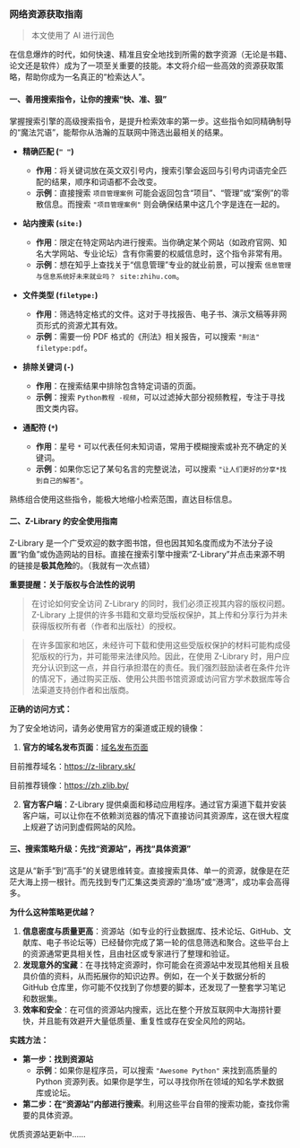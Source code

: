 ### 网络资源获取指南

> 本文使用了 AI 进行润色

在信息爆炸的时代，如何快速、精准且安全地找到所需的数字资源（无论是书籍、论文还是软件）成为了一项至关重要的技能。本文将介绍一些高效的资源获取策略，帮助你成为一名真正的“检索达人”。

#### 一、善用搜索指令，让你的搜索“快、准、狠”

掌握搜索引擎的高级搜索指令，是提升检索效率的第一步。这些指令如同精确制导的“魔法咒语”，能帮你从浩瀚的互联网中筛选出最相关的结果。

- **精确匹配 (`" "`)**
    - **作用**：将关键词放在英文双引号内，搜索引擎会返回与引号内词语完全匹配的结果，顺序和词语都不会改变。
    - **示例**：直接搜索 `项目管理案例` 可能会返回包含“项目”、“管理”或“案例”的零散信息。而搜索 `"项目管理案例"` 则会确保结果中这几个字是连在一起的。

- **站内搜索 (`site:`)**
    - **作用**：限定在特定网站内进行搜索。当你确定某个网站（如政府官网、知名大学网站、专业论坛）含有你需要的权威信息时，这个指令非常有用。
    - **示例**：想在知乎上查找关于“信息管理”专业的就业前景，可以搜索 `信息管理与信息系统好未来就业吗？ site:zhihu.com`。

- **文件类型 (`filetype:`)**
    - **作用**：筛选特定格式的文件。这对于寻找报告、电子书、演示文稿等非网页形式的资源尤其有效。
    - **示例**：需要一份 PDF 格式的《刑法》相关报告，可以搜索 `"刑法" filetype:pdf`。

- **排除关键词 (`-`)**
    - **作用**：在搜索结果中排除包含特定词语的页面。
    - **示例**：搜索 `Python教程 -视频`，可以过滤掉大部分视频教程，专注于寻找图文类内容。

- **通配符 (`*`)**
    - **作用**：星号 `*` 可以代表任何未知词语，常用于模糊搜索或补充不确定的关键词。
    - **示例**：如果你忘记了某句名言的完整说法，可以搜索 `"让人们更好的分享*找到自己的解答"`。

熟练组合使用这些指令，能极大地缩小检索范围，直达目标信息。

#### 二、Z-Library 的安全使用指南

Z-Library 是一个广受欢迎的数字图书馆，但也因其知名度而成为不法分子设置“钓鱼”或伪造网站的目标。直接在搜索引擎中搜索“Z-Library”并点击来源不明的链接是**极其危险**的。（我就有一次点错）

**重要提醒：关于版权与合法性的说明**

> 在讨论如何安全访问 Z-Library 的同时，我们必须正视其内容的版权问题。Z-Library 上提供的许多书籍和文章均受版权保护，其上传和分享行为并未获得版权所有者（作者和出版社）的授权。

> 在许多国家和地区，未经许可下载和使用这些受版权保护的材料可能构成侵犯版权的行为，并可能带来法律风险。因此，在使用 Z-Library 时，用户应充分认识到这一点，并自行承担潜在的责任。我们强烈鼓励读者在条件允许的情况下，通过购买正版、使用公共图书馆资源或访问官方学术数据库等合法渠道支持创作者和出版商。

**正确的访问方式：**

为了安全地访问，请务必使用官方的渠道或正规的镜像：

1.  **官方的域名发布页面**：[域名发布页面](https://zlibrary.st/new-z-library-official-website-links)

目前推荐域名：https://z-library.sk/

目前推荐镜像：https://zh.zlib.by/

2.  **官方客户端**：Z-Library 提供桌面和移动应用程序。通过官方渠道下载并安装客户端，可以让你在不依赖浏览器的情况下直接访问其资源库，这在很大程度上规避了访问到虚假网站的风险。

#### 三、搜索策略升级：先找“资源站”，再找“具体资源”

这是从“新手”到“高手”的关键思维转变。直接搜索具体、单一的资源，就像是在茫茫大海上捞一根针。而先找到专门汇集这类资源的“渔场”或“港湾”，成功率会高得多。

**为什么这种策略更优越？**

1.  **信息密度与质量更高**：资源站（如专业的行业数据库、技术论坛、GitHub、文献库、电子书论坛等）已经替你完成了第一轮的信息筛选和聚合。这些平台上的资源通常更具相关性，且由社区或专家进行了整理和验证。
2.  **发现意外的宝藏**：在寻找特定资源时，你可能会在资源站中发现其他相关且极具价值的资料，从而拓展你的知识边界。例如，在一个关于数据分析的 GitHub 仓库里，你可能不仅找到了你想要的脚本，还发现了一整套学习笔记和数据集。
3.  **效率和安全**：在可信的资源站内搜索，远比在整个开放互联网中大海捞针要快，并且能有效避开大量低质量、重复性或存在安全风险的网站。

**实践方法：**

- **第一步：找到资源站**
    - **示例**：如果你是程序员，可以搜索 `"Awesome Python"` 来找到高质量的 Python 资源列表。如果你是学生，可以寻找你所在领域的知名学术数据库或论坛。
- **第二步：在“资源站”内部进行搜索**。利用这些平台自带的搜索功能，查找你需要的具体资源。

优质资源站更新中……
